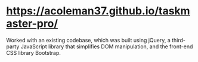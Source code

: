 # https://acoleman37.github.io/taskmaster-pro/

Worked with an existing codebase, which was built using jQuery, a third-party JavaScript library that simplifies DOM manipulation, and the front-end CSS library Bootstrap.
